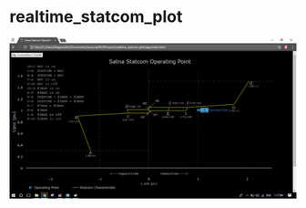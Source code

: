 # realtime_statcom_plot

![Image](https://github.com/nagasudhirpulla/realtime_statcom_plot/raw/master/img/1.jpeg)